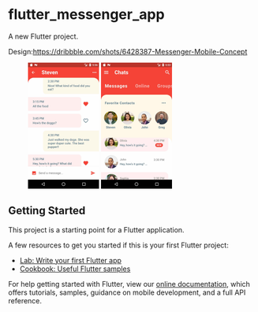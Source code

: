# flutter_messenger_app

A new Flutter project.

Design:https://dribbble.com/shots/6428387-Messenger-Mobile-Concept

<figure class="half">
<img src="./screenshots/destination_screen.jpg" alt="destination_screen" style="zoom:25%;" />
<img src="./screenshots/home_screen.jpg" alt="home_screen" style="zoom:25%;" />
</figure>


## Getting Started

This project is a starting point for a Flutter application.

A few resources to get you started if this is your first Flutter project:

- [Lab: Write your first Flutter app](https://flutter.dev/docs/get-started/codelab)
- [Cookbook: Useful Flutter samples](https://flutter.dev/docs/cookbook)

For help getting started with Flutter, view our
[online documentation](https://flutter.dev/docs), which offers tutorials,
samples, guidance on mobile development, and a full API reference.
